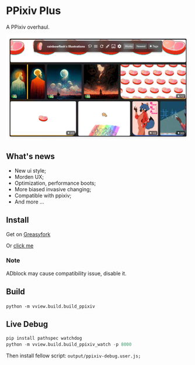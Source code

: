 # PPixiv Plus

A PPixiv overhaul.

![preview](assets/preview.png "preview")

## What's news

- New ui style;
- Morden UX;
- Optimization, performance boots;
- More biased invasive changing;
- Compatible with ppixiv;
- And more ...

## Install

Get on [Greasyfork](https://greasyfork.org/en/scripts/537094-pppixiv-for-pixiv "https://greasyfork.org/en/scripts/537094-pppixiv-for-pixiv")

Or [click me](https://github.com/rainbowflesh/pppixiv/releases/latest/download/pppixiv.user.js "https://github.com/rainbowflesh/pppixiv/releases/latest/download/pppixiv.user.js")

### Note

ADblock may cause compatibility issue, disable it.

## Build

`python -m vview.build.build_ppixiv`

## Live Debug

```python
pip install pathspec watchdog
python -m vview.build.build_ppixiv_watch -p 8000
```

Then install fellow script: `output/ppixiv-debug.user.js;`
